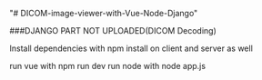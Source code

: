 "# DICOM-image-viewer-with-Vue-Node-Django" 

###DJANGO PART NOT UPLOADED(DICOM Decoding)

Install dependencies with npm install
on client and server as well

run vue with npm run dev
run node with node app.js
